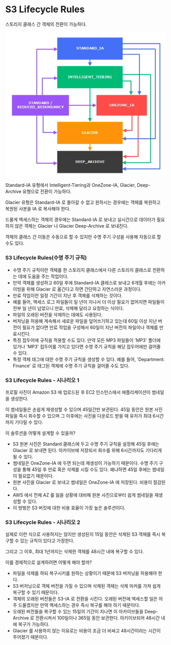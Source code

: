 # S3 Lifecycle Rules

스토리지 클래스 간 객체의 전환이 가능하다.

![](images/5.png)

Standard-IA 유형에서 Intelligent-Tiering과 OneZone-IA, Glacier, Deep-Archive 유형으로 전환이 가능하다.

Glacier 유형은 Standard-IA 로 돌아갈 수 없고 원하시는 경우에는 객체를 복원하고 복원된 사본을 IA 로 복사해야 한다.

드물게 액세스하는 객체의 경우에는 Standard-IA 로 보내고 실시간으로 데이터가 필요하지 않은 객체는 Glacier 나 Glacier Deep-Archive 로 보내진다.

객체의 클래스 간 이동은 수동으로 할 수 있지만 수명 주기 구성을 사용해 자동으로 할 수도 있다.

### S3 Lifecycle Rules(수명 주기 규칙)

- 수명 주기 규칙이란 객체를 한 스토리지 클래스에서 다른 스토리지 클래스로 전환하는 데에 도움을 주는 작업이다.
- 만약 객체를 생성하고 60일 후에 Standard-IA 클래스로 보내고 6개월 후에는 아카이빙을 위해 Glacier 로 옮긴다고 하면 간단하고 자연스러운 과정이다. 
- 만료 작업이란 일정 기간이 지난 후 객체를 삭제하는 것이다.
- 예를 들어, 액세스 로그 파일들이 일 년이 지나서 더 이상 필요가 없어지면 파일들이 전부 일 년이 넘었으니 만료, 삭제해 달라고 요청하는 식이다.
- 파일의 오래된 버전을 삭제하는 데에도 사용된다. 
- 버저닝을 허용해 계속해서 새로운 파일을 덮어쓰기하고 있는데 60일 이상 지난 버전이 필요가 없다면 만료 작업을 구성해서 60일이 지난 버전의 파일이나 객체를 만료시킨다.
- 특정 접두어에 규칙을 적용할 수도 있다. 만약 모든 MP3 파일들이 'MP3' 폴더에 있거나 'MP3' 접두어를 가지고 있다면 수명 주기 규칙을 해당 접두어에만 걸어줄 수 있다.
- 특정 객체 태그에 대한 수명 주기 규칙을 생성할 수 있다. 예를 들어, 'Department: Finance' 로 태그된 객체에 수명 주기 규칙을 걸어줄 수도 있다.

### S3 Lifecycle Rules - 시나리오 1

프로필 사진이 Amazon S3 에 업로드된 후 EC2 인스턴스에서 애플리케이션이 썸네일을 생성한다.

이 썸네일들은 손쉽게 재생성할 수 있으며 45일간만 보관된다. 45일 동안은 원본 사진 파일을 즉시 회수할 수 있으며 그 이후에는 사진을 다운로드 받을 때 유저가 최대 6시간까지 기다릴 수 있다.

이 솔루션을 어떻게 설계할 수 있을까?

- S3 원본 사진은 Standard 클래스에 두고 수명 주기 규칙을 설정해 45일 후에는 Glacier 로 보내면 된다. 아카이브에 저장되서 회수를 위해 6시간까지도 기다리게 될 수 있다.
- 썸네일은 OneZone-IA 에 두면 되는데 재생성이 가능하기 때문이다. 수명 주기 구성을 통해 45일 후 만료 혹은 삭제를 시킬 수도 있다. 왜냐하면 45일 후에는 썸네일이 필요없기 때문이다.
- 원본 사진을 Glacier 로 보내고 썸네일은 OneZone-IA 에 저장된다. 비용이 절감된다.
- AWS 에서 전체 AZ 를 잃을 상황에 대비해 원본 사진으로부터 쉽게 썸네일을 재생성할 수 있다.
- 이 방벙은 S3 버킷에 대한 비용 효율이 가장 높은 솔루션이다.

### S3 Lifecycle Rules - 시나리오 2

실제로 이런 식으로 사용하지는 않지만 생성된지 15일 동안은 삭제된 S3 객체를 즉시 복구할 수 있는 규칙이 있다고 가정한다.

그리고 그 이후, 최대 1년까지는 삭제한 객체를 48시간 내에 복구할 수 있다.

이를 경제적으로 설계하려면 어떻게 해야 할까?

- 파일을 삭제를 하되 복구시키를 원하는 상황이기 때문에 S3 버저닝을 허용해야 한다.
- S3 버저닝으로 객체 버전을 가질 수 있으며 삭제된 객체는 삭제 마커를 가져 쉽게 복구할 수 있기 때문이다.
- 객체의 오래된 버전들은 S3-IA 로 전환을 시킨다. 오래된 버전에 액세스할 일은 아주 드물겠지만 만약 액세스하는 경우 즉시 복구를 해야 하기 때문이다.
- 오래된 버전들을 복구할 수 있는 15일의 기간이 지나면 이 아카이브들을 Deep-Archive 로 전환시켜서 100일이나 365일 동안 보관한다. 아키이브되어 48시간 내에 복구가 가능하다.
- Glacier 를 사용하지 않는 이유로는 비용이 조금 더 비싸고 48시간이라는 시간이 주어졌기 때문이다.